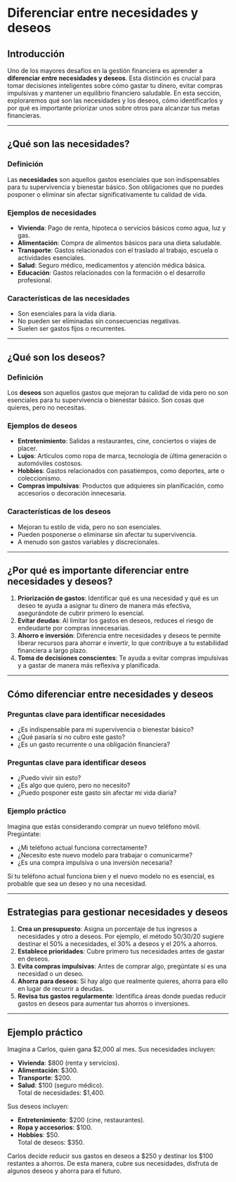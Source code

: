 # Diferenciar entre necesidades y deseos

## Introducción

Uno de los mayores desafíos en la gestión financiera es aprender a **diferenciar entre necesidades y deseos**. Esta distinción es crucial para tomar decisiones inteligentes sobre cómo gastar tu dinero, evitar compras impulsivas y mantener un equilibrio financiero saludable. En esta sección, exploraremos qué son las necesidades y los deseos, cómo identificarlos y por qué es importante priorizar unos sobre otros para alcanzar tus metas financieras.

---

## ¿Qué son las necesidades?

### Definición

Las **necesidades** son aquellos gastos esenciales que son indispensables para tu supervivencia y bienestar básico. Son obligaciones que no puedes posponer o eliminar sin afectar significativamente tu calidad de vida.

### Ejemplos de necesidades

- **Vivienda**: Pago de renta, hipoteca o servicios básicos como agua, luz y gas.  
- **Alimentación**: Compra de alimentos básicos para una dieta saludable.  
- **Transporte**: Gastos relacionados con el traslado al trabajo, escuela o actividades esenciales.  
- **Salud**: Seguro médico, medicamentos y atención médica básica.  
- **Educación**: Gastos relacionados con la formación o el desarrollo profesional.  

### Características de las necesidades

- Son esenciales para la vida diaria.  
- No pueden ser eliminadas sin consecuencias negativas.  
- Suelen ser gastos fijos o recurrentes.  

---

## ¿Qué son los deseos?

### Definición

Los **deseos** son aquellos gastos que mejoran tu calidad de vida pero no son esenciales para tu supervivencia o bienestar básico. Son cosas que quieres, pero no necesitas.

### Ejemplos de deseos

- **Entretenimiento**: Salidas a restaurantes, cine, conciertos o viajes de placer.  
- **Lujos**: Artículos como ropa de marca, tecnología de última generación o automóviles costosos.  
- **Hobbies**: Gastos relacionados con pasatiempos, como deportes, arte o coleccionismo.  
- **Compras impulsivas**: Productos que adquieres sin planificación, como accesorios o decoración innecesaria.  

### Características de los deseos

- Mejoran tu estilo de vida, pero no son esenciales.  
- Pueden posponerse o eliminarse sin afectar tu supervivencia.  
- A menudo son gastos variables y discrecionales.  

---

## ¿Por qué es importante diferenciar entre necesidades y deseos?

1. **Priorización de gastos**: Identificar qué es una necesidad y qué es un deseo te ayuda a asignar tu dinero de manera más efectiva, asegurándote de cubrir primero lo esencial.  
2. **Evitar deudas**: Al limitar los gastos en deseos, reduces el riesgo de endeudarte por compras innecesarias.  
3. **Ahorro e inversión**: Diferencia entre necesidades y deseos te permite liberar recursos para ahorrar e invertir, lo que contribuye a tu estabilidad financiera a largo plazo.  
4. **Toma de decisiones conscientes**: Te ayuda a evitar compras impulsivas y a gastar de manera más reflexiva y planificada.  

---

## Cómo diferenciar entre necesidades y deseos

### Preguntas clave para identificar necesidades

- ¿Es indispensable para mi supervivencia o bienestar básico?  
- ¿Qué pasaría si no cubro este gasto?  
- ¿Es un gasto recurrente o una obligación financiera?  

### Preguntas clave para identificar deseos

- ¿Puedo vivir sin esto?  
- ¿Es algo que quiero, pero no necesito?  
- ¿Puedo posponer este gasto sin afectar mi vida diaria?  

### Ejemplo práctico

Imagina que estás considerando comprar un nuevo teléfono móvil. Pregúntate:

- ¿Mi teléfono actual funciona correctamente?  
- ¿Necesito este nuevo modelo para trabajar o comunicarme?  
- ¿Es una compra impulsiva o una inversión necesaria?  

Si tu teléfono actual funciona bien y el nuevo modelo no es esencial, es probable que sea un deseo y no una necesidad.

---

## Estrategias para gestionar necesidades y deseos

1. **Crea un presupuesto**: Asigna un porcentaje de tus ingresos a necesidades y otro a deseos. Por ejemplo, el método 50/30/20 sugiere destinar el 50% a necesidades, el 30% a deseos y el 20% a ahorros.  
2. **Establece prioridades**: Cubre primero tus necesidades antes de gastar en deseos.  
3. **Evita compras impulsivas**: Antes de comprar algo, pregúntate si es una necesidad o un deseo.  
4. **Ahorra para deseos**: Si hay algo que realmente quieres, ahorra para ello en lugar de recurrir a deudas.  
5. **Revisa tus gastos regularmente**: Identifica áreas donde puedas reducir gastos en deseos para aumentar tus ahorros o inversiones.  

---

## Ejemplo práctico

Imagina a Carlos, quien gana $2,000 al mes. Sus necesidades incluyen:

- **Vivienda**: $800 (renta y servicios).  
- **Alimentación**: $300.  
- **Transporte**: $200.  
- **Salud**: $100 (seguro médico).  
Total de necesidades: $1,400.  

Sus deseos incluyen:

- **Entretenimiento**: $200 (cine, restaurantes).  
- **Ropa y accesorios**: $100.  
- **Hobbies**: $50.  
Total de deseos: $350.  

Carlos decide reducir sus gastos en deseos a $250 y destinar los $100 restantes a ahorros. De esta manera, cubre sus necesidades, disfruta de algunos deseos y ahorra para el futuro.
